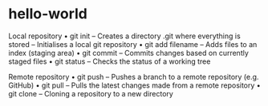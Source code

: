 # hello-world

Local repository
• git init
– Creates a directory .git where everything is stored
– Initialises a local git repository
• git add filename
– Adds files to an index (staging area)
• git commit
– Commits changes based on currently staged files
• git status
– Checks the status of a working tree

Remote repository
• git push
– Pushes a branch to a remote repository (e.g. GitHub)
• git pull
– Pulls the latest changes made from a remote repository
• git clone
– Cloning a repository to a new directory
